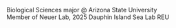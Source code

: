Biological Sciences major @ Arizona State University <br>
Member of Neuer Lab, 2025 Dauphin Island Sea Lab REU
